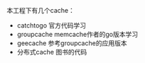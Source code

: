 
本工程下有几个cache：
* catchtogo 官方代码学习
* groupcache memcache作者的go版本学习
* geecache 参考groupcache的应用版本
* 分布式cache 图书的代码
